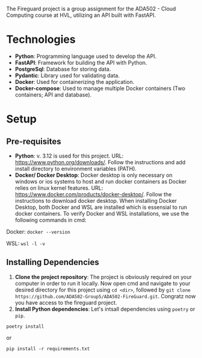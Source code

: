 The Fireguard project is a group assignment for the ADA502 - Cloud Computing course at HVL, utilizing an API built with FastAPI.

# Technologies
- **Python**: Programming language used to develop the API.
- **FastAPI**: Framework for building the API with Python.
- **PostgreSql**: Database for storing data.
- **Pydantic**: Library used for validating data.
- **Docker**: Used for containerizing the application.
- **Docker-compose**: Used to manage multiple Docker containers (Two containers; API and database).

# Setup
## Pre-requisites
- **Python**: v. 3.12 is used for this project. URL: https://www.python.org/downloads/. Follow the instructions and add install directory to environment variables (PATH).
- **Docker/ Docker Desktop**: Docker desktop is only necessary on windows or ios systems to host and run docker containers as Docker relies on linux kernel features. URL: https://www.docker.com/products/docker-desktop/. Follow the instructions to download docker desktop. When installing Docker Desktop, both Docker and WSL are installed which is essensial to run docker containers. To verify Docker and WSL installations, we use the following commands in cmd:

Docker:
```docker --version```

WSL:
```wsl -l -v```

## Installing Dependencies
1. **Clone the project repository**: The project is obviously required on your computer in order to run it locally. Now open cmd and navigate to your desired directory for this project using ```cd <dir>```, followed by ```git clone https://github.com/ADA502-Group5/ADA502-FireGuard.git```. Congratz now you have access to the fireguard project.
2. **Install Python dependencies**: Let's intsall dependencies using ```poetry``` or ```pip```.

```poetry install```

or

```pip install -r requirements.txt```


